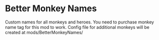 # Better Monkey Names
Custom names for all monkeys and heroes.
You need to purchase monkey name tag for this mod to work.
Config file for additional monkeys will be created at mods/BetterMonkeyNames/
